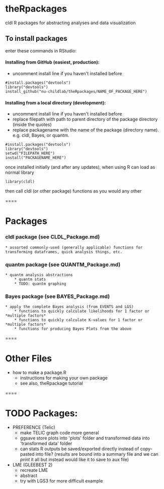 # theRpackages
cldl R packages for abstracting analyses and data visualization

## To install packages
enter these commands in RStudio: 

#### Installing from GitHub (easiest, production): 
* uncomment install line if you haven't installed before
```
#install.packages("devtools")
library("devtools")
install_github("nu-childlab/theRpackages/NAME_OF_PACKAGE_HERE")
```
    
#### Installing from a local directory (development):
* uncomment install line if you haven't installed before
* replace filepath with path to parent directory of the package directory (inside the quotes)
* replace packagename with the name of the package (directory name). e.g. cldl, Bayes, or quantm. 
```
#install.packages("devtools")
library("devtools")
setwd("FILEPATH_HERE") 
install("PACKAGENAME_HERE") 
```
once installed initially (and after any updates), when using R can load as normal library 
    
    library(cldl)
    
then call cldl (or other package) functions as you would any other

====

# Packages

### cldl package (see CLDL_Package.md)
    * assorted commonly-used (generally applicable) functions for transforming dataframes, quick analysis things, etc. 
### quantm package (see QUANTM_Package.md)
    * quantm analysis abstractions
        * quantm stats
        * TODO: quantm graphing
### Bayes package (see BAYES_Package.md)
    * apply the complete Bayes analysis (from EVENTS and LGS)
        * functions to quickly calculate likelihoods for 1 factor or *multiple factors* 
        * functions to quickly calculate K-values for 1 factor or *multiple factors*
        * functions for producing Bayes Plots from the above 

====

# Other Files
* how to make a package.R
  * instructions for making your own package 
  * see also, theRpackage tutorial 
  
====

# TODO Packages: 
* PREFERENCE (Telic)
    * make TELIC graph code more general
    * ggsave store plots into 'plots' folder and transformed data into 'transformed data' folder
    * can stats R outputs be saved/exported directly instead of copy-pasted into file? (results are bound into a summary file and we can *print* it all but instead would like it to save to aux file)
* LME (GLEEBEST 2)
    * recreate LME 
    * abstract 
    * try with LGS3 for more difficult example

